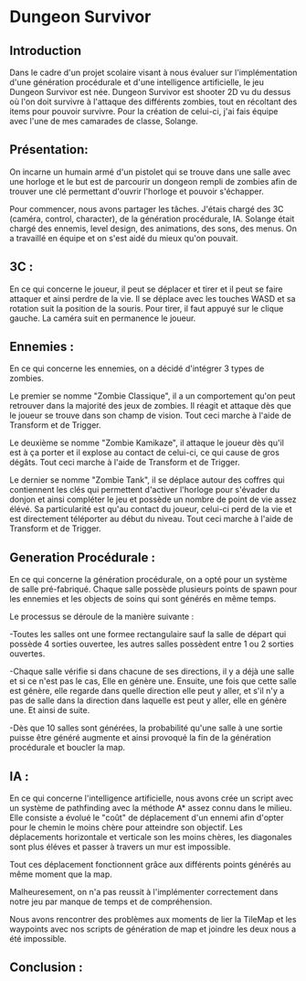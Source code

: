 # Dungeon Survivor

## Introduction

Dans le cadre d'un projet scolaire visant à nous évaluer sur l'implémentation d'une génération procédurale et d'une intelligence artificielle, le jeu Dungeon Survivor est née.
Dungeon Survivor est shooter 2D vu du dessus où l'on doit survivre à l'attaque des différents zombies, tout en récoltant des items pour pouvoir survivre.
Pour la création de celui-ci, j'ai fais équipe avec l'une de mes camarades de classe, Solange.

## Présentation:

On incarne un humain armé d'un pistolet qui se trouve dans une salle avec une horloge et le but est de parcourir un dongeon rempli de zombies afin de trouver une clé permettant d'ouvrir l'horloge et pouvoir s'échapper. 

Pour commencer, nous avons partager les tâches. J'étais chargé des 3C (caméra, control, character), de la génération procédurale, IA. Solange était chargé des ennemis, level design, des animations, des sons, des menus. On a travaillé en équipe et on s'est aidé du mieux qu'on pouvait.


## 3C :

En ce qui concerne le joueur, il peut se déplacer et tirer et il peut se faire attaquer et ainsi perdre de la vie. Il se déplace avec les touches WASD et sa rotation suit la position de la souris. Pour tirer, il faut appuyé sur le clique gauche.
La caméra suit en permanence le joueur.

## Ennemies : 

En ce qui concerne les ennemies, on a décidé d'intégrer 3 types de zombies.

Le premier se nomme "Zombie Classique", il a un comportement qu'on peut retrouver dans la majorité des jeux de zombies. Il réagit et attaque dès que le joueur se trouve dans son champ de vision. Tout ceci marche à l'aide de Transform et de Trigger. 

Le deuxième se nomme "Zombie Kamikaze", il attaque le joueur dès qu'il est à ça porter et il explose au contact de celui-ci, ce qui cause de gros dégâts. Tout ceci marche à l'aide de Transform et de Trigger. 

Le dernier se nomme "Zombie Tank", il se déplace autour des coffres qui contiennent les clés qui permettent d'activer l'horloge pour s'évader du donjon et ainsi compléter le jeu et possède un nombre de point de vie assez élévé. Sa particularité est qu'au contact du joueur, celui-ci perd de la vie et est directement téléporter au début du niveau. Tout ceci marche à l'aide de Transform et de Trigger.

## Generation Procédurale :

En ce qui concerne la génération procédurale, on a opté pour un système de salle pré-fabriqué. Chaque salle possède plusieurs points de spawn pour les ennemies et les objects de soins qui sont générés en même temps. 

Le processus se déroule de la manière suivante :

-Toutes les salles ont une formee rectangulaire sauf la salle de départ qui possède 4 sorties ouvertee, les autres salles possèdent entre 1 ou 2 sorties ouvertes.

-Chaque salle vérifie si dans chacune de ses directions, il y a déjà une salle et si ce n'est pas le cas, Elle en génère une. Ensuite, une fois que cette salle est génère, elle regarde dans quelle direction elle peut y aller, et s'il n'y a pas de salle dans la direction dans laquelle est peut y aller, elle en génère une. Et ainsi de suite.

-Dès que 10 salles sont générées, la probabilité qu'une salle à une sortie puisse être généré augmente et ainsi provoqué la fin de la génération procédurale et boucler la map.

## IA :

En ce qui concerne l'intelligence artificielle, nous avons crée un script avec un système de pathfinding avec la méthode A* assez connu dans le milieu. Elle consiste a évolué le "coût" de déplacement d'un ennemi afin d'opter pour le chemin le moins chère pour atteindre son objectif. Les déplacements horizontale et verticale son les moins chères, les diagonales sont plus éléves et passer à travers un mur est impossible. 

Tout ces déplacement fonctionnent grâce aux différents points générés au même moment que la map.

Malheuresement, on n'a pas reussit à l'implémenter correctement dans notre jeu par manque de temps et de compréhension.

Nous avons rencontrer des problèmes aux moments de lier la TileMap et les waypoints avec nos scripts de génération de map et joindre les deux nous a été impossible.

## Conclusion :
